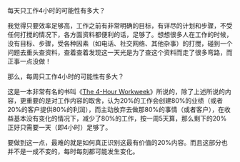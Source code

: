 
每天只工作4小时的可能性有多大？

我觉得只要效率足够高，工作之前有非常明确的目标，有详尽的计划和步骤，不受任何打搅的情况下，各方面资料都便利的话，足够了。想想很多人在工作的时候，没有目标、步骤，受各种因素（如电话、社交网络、其他杂事）的打搅，碰到一个问题去重头查资料，查着查着发现这一天光是为了查这个资料而走了很多弯路，而正事一点没做！

那么，每周只工作4小时的可能性有多大？

这是一本非常有名的书叫《[The 4-Hour Workweek]》所说的，除了上述所说的内容，更重要的是对工作内容的取舍，认为20%的工作会创建80%的业绩（或者20%的客户提供80%的利润），而主动放弃去做那80%的事情（或者客户），在收益基本没有变化的情况下，减少了80%的工作，按一周5天算，那么剩下的20%正好只需要一天（即4小时）足够了。

要做到这一点，最难的就是如何真正识别这最有价值的20%内容。而且这部分也并不是一成不变的，每时每刻都可能发生变化。

[The 4-Hour Workweek]:http://fourhourworkweek.com/
